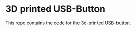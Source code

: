 # 3D printed USB-Button

This repo contains the code for the [3d-printed USB-button](https://www.thingiverse.com/thing:5400168).
